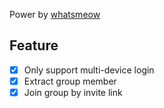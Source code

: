 Power by [whatsmeow](https://github.com/tulir/whatsmeow)

## Feature
- [x] Only support multi-device login
- [x] Extract group member
- [x] Join group by invite link
